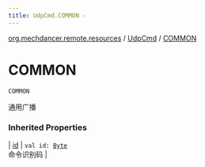 ```yaml
---
title: UdpCmd.COMMON - 
---
```


[org.mechdancer.remote.resources](../index.html) / [UdpCmd](index.html) / [COMMON](./-c-o-m-m-o-n.html)

# COMMON

`COMMON`

通用广播

### Inherited Properties

| [id](id.html) | `val id: `[`Byte`](https://kotlinlang.org/api/latest/jvm/stdlib/kotlin/-byte/index.html)<br>命令识别码 |

